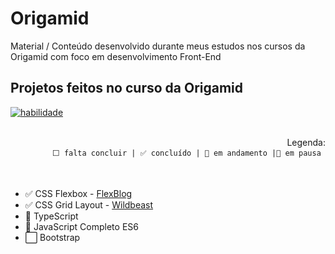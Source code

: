 
# Origamid


Material / Conteúdo desenvolvido durante meus estudos nos cursos da Origamid com foco em desenvolvimento Front-End


## Projetos feitos no curso da Origamid

<a href="https://www.origamid.com/cursos/" target="_blank">
<img align="center" alt="habilidade" src="https://scontent-gru2-2.xx.fbcdn.net/v/t39.30808-6/326404638_544777074285110_7166962989964597970_n.png?_nc_cat=111&ccb=1-7&_nc_sid=e3f864&_nc_eui2=AeF5r3pZfVMsaxOSPABjFx3h0qQqZeAGrsnSpCpl4AauyWwNVQIgmTIktyc_GjTC_CDi2zjqRU3rsLJMtv_OYWQn&_nc_ohc=wzRd92FROocAX8YovDf&_nc_ht=scontent-gru2-2.xx&oh=00_AfBDu0Q2bK57sUx27tblCrcGCaIQpVllhqPgwEAOrdDNAQ&oe=64433695">

</a>
</br>
</br>

<div align="right">

 Legenda:   
`⬜ falta concluir | ✅ concluído | 🚧 em andamento |🛑 em pausa `
  
  </div>

</br>

-  ✅  CSS Flexbox - [FlexBlog](https://github.com/SamuelLuzSantana/Origamid/tree/main/CSS%20Flexbox/flexblog)
- ✅ CSS Grid Layout - [Wildbeast](https://github.com/SamuelLuzSantana/Origamid/tree/main/CSS%20Layout%20Grid/wildbeast)
- 🚧 TypeScript
- 🛑 JavaScript Completo ES6 
- ⬜  Bootstrap 
